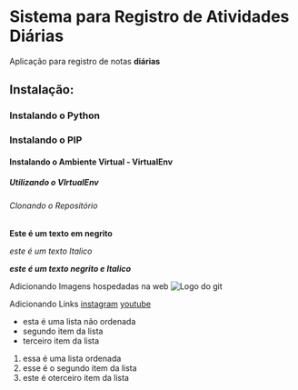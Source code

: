 # Sistema para Registro de Atividades Diárias
Aplicação para registro de notas **diárias**
## Instalação:

### Instalando o Python 

### Instalando o PIP

#### Instalando o Ambiente Virtual - VirtualEnv

##### Utilizando o VIrtualEnv

###### Clonando o Repositório

**Este é um texto em negrito**

_este é um texto Italico_

**_este é um texto negrito e Italico_**

Adicionando Imagens hospedadas na web
![Logo do git](https://git-scm.com/images/logos/downloads/Git-Icon-1788C.png)

Adicionando Links
[instagram](https://www.instagram.com/)
[youtube](youtube.com)

* esta é uma lista não ordenada 
* segundo item da lista
* terceiro item da lista

1. essa é uma lista ordenada
2. esse é o segundo item da lista 
3. este é oterceiro item da lista
